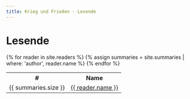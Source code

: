 ```yaml
---
title: Krieg und Frieden - Lesende
---
```

<h1>Lesende</h1>

<table id="leaderboard">
  <tr>
    <th>#</th>
    <th>Name</th>
  </tr>
  {% for reader in site.readers %}
  <tr>
    {% assign summaries = site.summaries | where: 'author', reader.name %}
    <td>{{ summaries.size }}</td>
    <td><a href="{{ reader.url }}">{{ reader.name }}</a></td>
  </tr>
  {% endfor %}
</table>

<script src="assets/js/sortLeaderboard.js" defer></script>